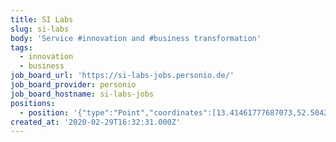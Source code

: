 ```yaml
---
title: SI Labs
slug: si-labs
body: 'Service #innovation and #business transformation'
tags:
  - innovation
  - business
job_board_url: 'https://si-labs-jobs.personio.de/'
job_board_provider: personio
job_board_hostname: si-labs-jobs
positions:
  - position: '{"type":"Point","coordinates":[13.41461777687073,52.504257981230616]}'
created_at: '2020-02-29T16:32:31.000Z'
---
```


